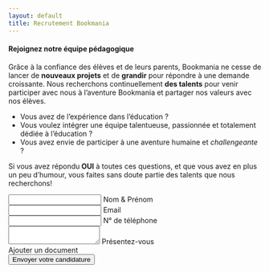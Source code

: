 ```yaml
---
layout: default
title: Recrutement Bookmania
---
```

<main id="qui-sommes-nous">

  <section class="container mt-4 mt-sm-5 pt-5 pb-4 pb-sm-5">
<!--     <div class="mt-4">
      <h1 class="font-weight-normal">
        <strong>Recrutement</strong>
      </h1>
    </div> -->
    <div class="row mt-5">
      <div class="col-12 col-lg-7 col-xl-8">
        <h4 class="pb-3 pb-sm-4">
          <strong>Rejoignez notre équipe pédagogique</strong>
        </h4>
        <p class="pr-xl-5 pr-lg-2">
          Grâce à la confiance des élèves et de leurs parents, Bookmania ne cesse de lancer de <strong>nouveaux projets</strong> et de <strong>grandir</strong> pour répondre à une demande croissante. Nous recherchons continuellement <strong>des talents</strong> pour venir participer avec nous à l’aventure Bookmania et partager nos valeurs avec nos élèves.
        </p>
        <ul class="list-unstyled">
          <li class="mb-2">
            <i class="fas fa-check mr-2"></i>
            Vous avez de l’expérience dans l’éducation ?
          </li>
          <li class="mb-2">
            <i class="fas fa-check mr-2"></i>
            Vous voulez intégrer une équipe talentueuse, passionnée et totalement dédiée à l’éducation ?
          </li>
          <li class="mb-2">
            <i class="fas fa-check mr-2"></i>
            Vous avez envie de participer à une aventure humaine et <em>challengeante</em> ?
          </li>
        </ul>
        <p>
          Si vous avez répondu<strong> OUI</strong> à toutes ces questions, et que vous avez en plus un peu d’humour, vous faites sans doute partie des talents que nous recherchons!
        </p>
      </div>
      <div class="d-none d-lg-block d-xl-block col-12 col-lg-5 col-xl-4" data-aos="fade-left" data-aos-duration="1000">
        <div class="description-image" style="background-image: url('assets/images/photo-1518600506278-4e8ef466b810.jpeg');">
        </div>
      </div>
    </div>
  </section>

  <section class="pt-5 pb-5 blue-grey lighten-5">
    <div class="container" data-aos="fade-up">
      <div class="row justify-content-center">
        <div class="col-11 col-sm-12 col-md-11 col-lg-10 col-xl-9">
          <div class="card mw-100">
            <div class="card-body">
              <form action="https://getsimpleform.com/messages?form_api_token=8d2486979bc848a65af1fefa8c9d755b" method="post" enctype="multipart/form-data">
                <div class="md-form">
                  <i class="fas fa-user prefix grey-text"></i>
                  <input type="text" id="form-name" name="name" class="form-control">
                  <label for="form-name">Nom & Prénom</label>
                </div>
                <div class="md-form">
                  <i class="fas fa-envelope prefix grey-text"></i>
                  <input type="email" id="form-email" name="email" class="form-control">
                  <label for="form-email">Email</label>
                </div>
                <div class="md-form">
                  <i class="fas fa-phone prefix grey-text"></i>
                  <input type="tel" id="form-Subject" name="phone" class="form-control">
                  <label for="form-Subject">N° de téléphone</label>
                </div>
                <div class="md-form">
                  <i class="fas fa-pencil-alt prefix grey-text"></i>
                  <textarea type="text" id="form-text" name="message" class="form-control md-textarea"></textarea>
                  <label for="form-text">Présentez-vous</label>
                </div>
                <div class="md-form pb-5">
                  <i class="fas fa-file prefix grey-text"></i>
                  <input type="file" id="file" name="file" style="display:none">
                  <label for="file" id="upload" style="cursor: pointer;">Ajouter un document</label>
                </div>
                <div class="text-center">
                  <button type="submit" class="btn btn-light-blue">
                    Envoyer votre candidature
                  </button>
                </div>
              </form>
            </div>
          </div>
        </div>
      </div>
    </div>
  </section>

</main>

